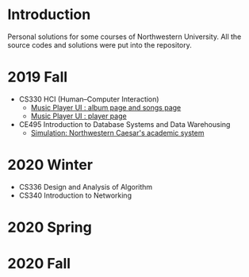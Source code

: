 # Introduction  

Personal solutions for some courses of Northwestern University. All the source codes and solutions were put into the repository.  

# 2019 Fall

 - CS330 HCI (Human–Computer Interaction)  
   - [Music Player UI : album page and songs page](/CS330-HCI/ipod-starter)   
   - [Music Player UI : player page](/CS330-HCI/starter2)  
 - CE495 Introduction to Database Systems and Data Warehousing  
   - [Simulation: Northwestern Caesar's academic system](/CE495-Introduction-to-Database-Systems-and-Data-Warehousing/db_application)  

# 2020 Winter

 - CS336 Design and Analysis of Algorithm
 - CS340 Introduction to Networking

# 2020 Spring

# 2020 Fall

